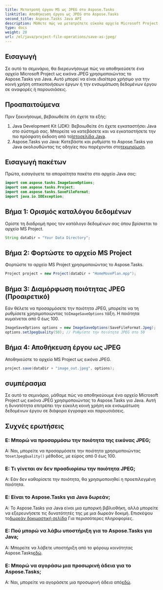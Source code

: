 ```yaml
---
title: Μετατροπή έργου MS ως JPEG στο Aspose.Tasks
linktitle: Αποθήκευση έργου ως JPEG στο Aspose.Tasks
second_title: Aspose.Tasks Java API
description: Μάθετε πώς να μετατρέπετε εύκολα αρχεία Microsoft Project σε εικόνες JPEG χρησιμοποιώντας το Aspose.Tasks για Java. Ενισχύστε την παραγωγικότητά σας.
type: docs
weight: 20
url: /el/java/project-file-operations/save-as-jpeg/
---
```

## Εισαγωγή
Σε αυτό το σεμινάριο, θα διερευνήσουμε πώς να αποθηκεύσετε ένα αρχείο Microsoft Project ως εικόνα JPEG χρησιμοποιώντας το Aspose.Tasks για Java. Αυτό μπορεί να είναι ιδιαίτερα χρήσιμο για την κοινή χρήση οπτικοποιήσεων έργων ή την ενσωμάτωση δεδομένων έργου σε αναφορές ή παρουσιάσεις.
## Προαπαιτούμενα
Πριν ξεκινήσουμε, βεβαιωθείτε ότι έχετε τα εξής:
1.  Java Development Kit (JDK): Βεβαιωθείτε ότι έχετε εγκαταστήσει Java στο σύστημά σας. Μπορείτε να κατεβάσετε και να εγκαταστήσετε την πιο πρόσφατη έκδοση από το[Ιστοσελίδα Java](https://www.oracle.com/java/technologies/javase-jdk11-downloads.html).
2.  Aspose.Tasks για Java: Κατεβάστε και ρυθμίστε το Aspose.Tasks για Java ακολουθώντας τις οδηγίες που παρέχονται στο[τεκμηρίωση](https://reference.aspose.com/tasks/java/).

## Εισαγωγή πακέτων
Πρώτα, εισαγάγετε τα απαραίτητα πακέτα στο αρχείο Java σας:
```java
import com.aspose.tasks.ImageSaveOptions;
import com.aspose.tasks.Project;
import com.aspose.tasks.SaveFileFormat;
import java.io.IOException;
```
## Βήμα 1: Ορισμός καταλόγου δεδομένων
Ορίστε τη διαδρομή προς τον κατάλογο δεδομένων σας όπου βρίσκεται το αρχείο MS Project.
```java
String dataDir = "Your Data Directory";
```
## Βήμα 2: Φορτώστε το αρχείο MS Project
Φορτώστε το αρχείο MS Project χρησιμοποιώντας το Aspose.Tasks.
```java
Project project = new Project(dataDir + "HomeMovePlan.mpp");
```
## Βήμα 3: Διαμόρφωση ποιότητας JPEG (Προαιρετικό)
 Εάν θέλετε να προσαρμόσετε την ποιότητα JPEG, μπορείτε να τη ρυθμίσετε χρησιμοποιώντας το`ImageSaveOptions` τάξη. Η ποιότητα κυμαίνεται από 0 έως 100.
```java
ImageSaveOptions options = new ImageSaveOptions(SaveFileFormat.Jpeg);
options.setJpegQuality(50); // Ρυθμίστε την ποιότητα JPEG στο 50
```
## Βήμα 4: Αποθήκευση έργου ως JPEG
Αποθηκεύστε το αρχείο MS Project ως εικόνα JPEG.
```java
project.save(dataDir + "image_out.jpeg", options);
```

## συμπέρασμα
Σε αυτό το σεμινάριο, μάθαμε πώς να αποθηκεύουμε ένα αρχείο Microsoft Project ως εικόνα JPEG χρησιμοποιώντας το Aspose.Tasks για Java. Αυτή η δυνατότητα επιτρέπει την εύκολη κοινή χρήση και ενσωμάτωση δεδομένων έργου σε διάφορα έγγραφα και παρουσιάσεις.
## Συχνές ερωτήσεις
### Ε: Μπορώ να προσαρμόσω την ποιότητα της εικόνας JPEG;
 Α: Ναι, μπορείτε να προσαρμόσετε την ποιότητα χρησιμοποιώντας το`setJpegQuality()` μέθοδος, με εύρος από 0 έως 100.
### Ε: Τι γίνεται αν δεν προσδιορίσω την ποιότητα JPEG;
Α: Εάν δεν καθορίσετε την ποιότητα, θα χρησιμοποιηθεί η προεπιλεγμένη ποιότητα.
### Ε: Είναι το Aspose.Tasks για Java δωρεάν;
 Α: Το Aspose.Tasks για Java είναι μια εμπορική βιβλιοθήκη, αλλά μπορείτε να εξερευνήσετε τις δυνατότητές της με μια δωρεάν δοκιμή. Επισκέψου το[δωρεάν δοκιμαστική σελίδα](https://releases.aspose.com/) Για περισσότερες πληροφορίες.
### Ε: Πού μπορώ να λάβω υποστήριξη για το Aspose.Tasks για Java;
Α: Μπορείτε να λάβετε υποστήριξη από το φόρουμ κοινότητας Aspose.Tasks[εδώ](https://forum.aspose.com/c/tasks/15).
### Ε: Μπορώ να αγοράσω μια προσωρινή άδεια για το Aspose.Tasks;
 Α: Ναι, μπορείτε να αγοράσετε μια προσωρινή άδεια από[εδώ](https://purchase.aspose.com/temporary-license/).